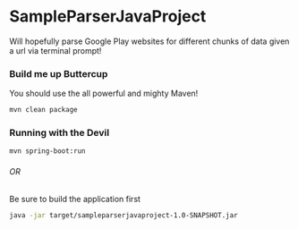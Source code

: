 # SampleParserJavaProject
Will hopefully parse Google Play websites for different chunks of data given a url via terminal prompt!

### Build me up Buttercup
You should use the all powerful and mighty Maven!
```bash
mvn clean package
```

### Running with the Devil
```bash
mvn spring-boot:run
```
###### OR
Be sure to build the application first
```bash
java -jar target/sampleparserjavaproject-1.0-SNAPSHOT.jar
```